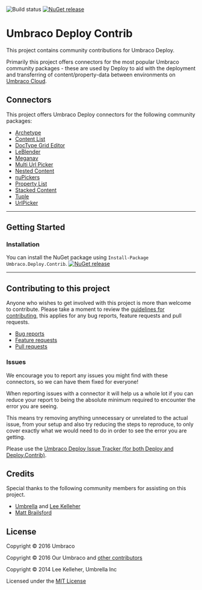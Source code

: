 ![Build status](https://umbraco.visualstudio.com/_apis/public/build/definitions/c854e28c-27a5-4caf-a499-67997042aa5e/15/badge)
[![NuGet release](https://img.shields.io/nuget/v/Umbraco.Deploy.Contrib.svg)](https://www.nuget.org/packages/Umbraco.Deploy.Contrib)

# Umbraco Deploy Contrib

This project contains community contributions for Umbraco Deploy.

Primarily this project offers connectors for the most popular Umbraco community packages - these are used by Deploy to aid with the deployment and transferring of content/property-data between environments on [Umbraco Cloud](https://umbraco.com/cloud).


## Connectors

This project offers Umbraco Deploy connectors for the following community packages:

- [Archetype](https://our.umbraco.org/projects/backoffice-extensions/archetype/)
- [Content List](https://github.com/umco/umbraco-content-list)
- [DocType Grid Editor](https://our.umbraco.org/projects/backoffice-extensions/doc-type-grid-editor/)
- [LeBlender](https://our.umbraco.org/projects/backoffice-extensions/leblender)
- [Meganav](https://our.umbraco.com/projects/website-utilities/meganav/)
- [Multi Url Picker](https://our.umbraco.com/projects/backoffice-extensions/multi-url-picker)
- [Nested Content](https://our.umbraco.org/projects/backoffice-extensions/nested-content/)
- [nuPickers](https://our.umbraco.org/projects/backoffice-extensions/nupickers/)
- [Property List](https://github.com/umco/umbraco-property-list)
- [Stacked Content](https://github.com/umco/umbraco-stacked-content)
- [Tuple](https://github.com/umco/umbraco-tuple)
- [UrlPicker](https://our.umbraco.org/projects/backoffice-extensions/urlpicker/)

---

## Getting Started

### Installation

You can install the NuGet package using `Install-Package Umbraco.Deploy.Contrib`.
[![NuGet release](https://img.shields.io/nuget/v/Umbraco.Deploy.Contrib.svg)](https://www.nuget.org/packages/Umbraco.Deploy.Contrib)

---
## Contributing to this project

Anyone who wishes to get involved with this project is more than welcome to contribute. Please take a moment to review the [guidelines for contributing](CONTRIBUTING.md), this applies for any bug reports, feature requests and pull requests.

* [Bug reports](CONTRIBUTING.md#bugs)
* [Feature requests](CONTRIBUTING.md#features)
* [Pull requests](CONTRIBUTING.md#pull-requests)


### Issues

We encourage you to report any issues you might find with these connectors, so we can have them fixed for everyone!

When reporting issues with a connector it will help us a whole lot if you can reduce your report to being the absolute minimum required to encounter the error you are seeing.

This means try removing anything unnecessary or unrelated to the actual issue, from your setup and also try reducing the steps to reproduce, to only cover exactly what we would need to do in order to see the error you are getting.

Please use the [Umbraco Deploy Issue Tracker (for both Deploy and Deploy.Contrib)](http://issues.umbraco.org/issues/deploy).

## Credits

Special thanks to the following community members for assisting on this project.

* [Umbrella](https://github.com/UmbrellaInc) and [Lee Kelleher](https://github.com/leekelleher)
* [Matt Brailsford](https://github.com/mattbrailsford)

## License

Copyright &copy; 2016 Umbraco

Copyright &copy; 2016 Our Umbraco and [other contributors](https://github.com/leekelleher/umbraco-courier-dataresolvers/graphs/contributors)

Copyright &copy; 2014 Lee Kelleher, Umbrella Inc

Licensed under the [MIT License](LICENSE.md)
